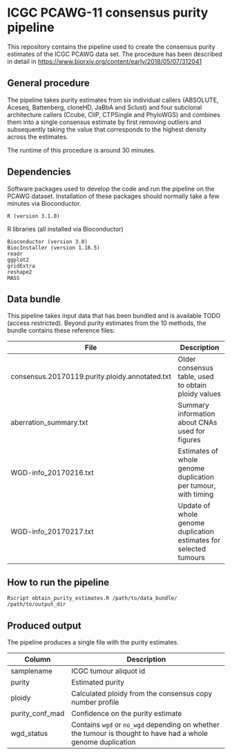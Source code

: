 # ICGC PCAWG-11 consensus purity pipeline

This repository contains the pipeline used to create the consensus purity estimates of the ICGC PCAWG data set. The procedure has been described in detail in https://www.biorxiv.org/content/early/2018/05/07/312041

## General procedure

The pipeline takes purity estimates from six individual callers (ABSOLUTE, Aceseq, Battenberg, cloneHD, JaBbA and Sclust) and four subclonal architecture callers (Ccube, CliP, CTPSingle and PhyloWGS) and combines them into a single consensus estimate by first removing outliers and subsequently taking the value that corresponds to the highest density across the estimates.

The runtime of this procedure is around 30 minutes.

## Dependencies

Software packages used to develop the code and run the pipeline on the PCAWG dataset. Installation of these packages should normally take a few minutes via Bioconductor.

```
R (version 3.1.0)
```

R libraries (all installed via Bioconductor)
```
Bioconductor (version 3.0)
BiocInstaller (version 1.16.5)
readr
ggplot2
gridExtra
reshape2
MASS
```

## Data bundle

This pipeline takes input data that has been bundled and is available TODO (access restricted). Beyond purity estimates from the 10 methods, the bundle contains these reference files:

| File | Description |
| --- | --- |
| consensus.20170119.purity.ploidy.annotated.txt | Older consensus table, used to obtain ploidy values |
| aberration_summary.txt | Summary information about CNAs used for figures |
| WGD-info_20170216.txt | Estimates of whole genome duplication per tumour, with timing |
| WGD-info_20170217.txt | Update of whole genome duplication estimates for selected tumours |

## How to run the pipeline

```
Rscript obtain_purity_estimates.R /path/to/data_bundle/ /path/to/output_dir
```

## Produced output
The pipeline produces a single file with the purity estimates.

| Column | Description |
| --- | --- |
| samplename | ICGC tumour aliquot id |
| purity | Estimated purity |
| ploidy | Calculated ploidy from the consensus copy number profile |
| purity_conf_mad | Confidence on the purity estimate |
| wgd_status | Contains `wgd` or `no_wgd` depending on whether the tumour is thought to have had a whole genome duplication |